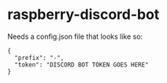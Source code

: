 # raspberry-discord-bot


Needs a config.json file that looks like so:
```
{
  "prefix": "-",
  "token": "DISCORD BOT TOKEN GOES HERE"
}
```
